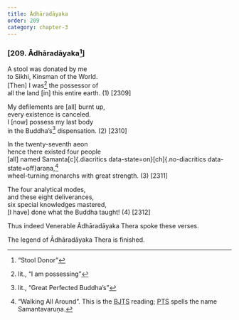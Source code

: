 ```yaml
---
title: Ādhāradāyaka
order: 209
category: chapter-3
---
```


### \[209. Ādhāradāyaka[^1]\]

A stool was donated by me  
to Sikhi, Kinsman of the World.  
\[Then\] I was[^2] the possessor of  
all the land \[in\] this entire earth. (1) \[2309\]

My defilements are \[all\] burnt up,  
every existence is canceled.  
I \[now\] possess my last body  
in the Buddha’s[^3] dispensation. (2) \[2310\]

In the twenty-seventh aeon  
hence there existed four people  
\[all\] named Samanta[c]{.diacritics data-state=on}[ch]{.no-diacritics data-state=off}araṇa,[^4]  
wheel-turning monarchs with great strength. (3) \[2311\]

The four analytical modes,  
and these eight deliverances,  
six special knowledges mastered,  
\[I have\] done what the Buddha taught! (4) \[2312\]

Thus indeed Venerable Ādhāradāyaka Thera spoke these verses.

The legend of Ādhāradāyaka Thera is finished.

[^1]: “Stool Donor”

[^2]: lit., “I am possessing”

[^3]: lit., “Great Perfected Buddha’s”

[^4]: “Walking All Around”. This is the <abbr title="Buddha Jayanthi Tripitaka Series">BJTS</abbr> reading; <abbr title="Pali Text Society">PTS</abbr> spells the name Samantavaruṇa.
